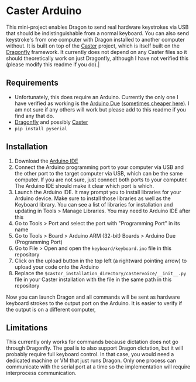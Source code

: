 # Caster Arduino
This mini-project enables Dragon to send real hardware keystrokes via USB that should be indistinguishable from a normal keyboard. You can also send keystroke's from one computer with Dragon installed to another computer without. It is built on top of the [Caster](https://github.com/dictation-toolbox/Caster) project, which is itself built on the [Dragonfly](https://github.com/dictation-toolbox/dragonfly) framework. It currently does not depend on any Caster files so it should theoretically work on just Dragonfly, although I have not verified this (please modify this readme if you do).|

## Requirements
- Unfortunately, this does require an Arduino. Currently the only one I have verified as working is the [Arduino Due](https://store.arduino.cc/arduino-due) ([sometimes cheaper here](https://www.amazon.com/Arduino-org-A000062-Arduino-Due/dp/B00A6C3JN2)). I am not sure if any others will work but please add to this readme if you find any that do.
- [Dragonfly](https://github.com/dictation-toolbox/dragonfly) and possibly [Caster](https://github.com/dictation-toolbox/Caster)
- `pip install pyserial`

## Installation
1. Download the [Arduino IDE](https://www.arduino.cc/en/software)
2. Connect the Arduino programming port to your computer via USB and the other port to the target computer via USB, which can be the same computer. If you are not sure, just connect both ports to your computer. The Arduino IDE should make it clear which port is which.
3. Launch the Arduino IDE. It may prompt you to install libraries for your Arduino device. Make sure to install those libraries as well as the Keyboard library. You can see a list of libraries for installation and updating in Tools > Manage Libraries. You may need to Arduino IDE after this
4. Go to Tools > Port and select the port with "Programming Port" in its name
5. Go to Tools > Board > Arduino ARM (32-bit) Boards > Arduino Due (Programming Port)
6. Go to File > Open and open the `keyboard/keyboard.ino` file in this repository
7. Click on the upload button in the top left (a rightward pointing arrow) to upload your code onto the Arduino
8. Replace the `$castor_installation_directory/castervoice/__init__.py` file in your Caster installation with the file in the same path in this repository

Now you can launch Dragon and all commands will be sent as hardware keyboard strokes to the output port on the Arduino. It is easier to verify if the output is on a different computer,

## Limitations
This currently only works for commands because dictation does not go through Dragonfly. The goal is to also support Dragon dictation, but it will probably require full keyboard control. In that case, you would need a dedicated machine or VM that just runs Dragon. Only one process can communicate with the serial port at a time so the implementation will require interprocess communication.
